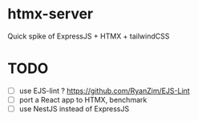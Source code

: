 # htmx-server
Quick spike of ExpressJS + HTMX + tailwindCSS

# TODO
- [ ] use EJS-lint ? https://github.com/RyanZim/EJS-Lint
- [ ] port a React app to HTMX, benchmark
- [ ] use NestJS instead of ExpressJS
